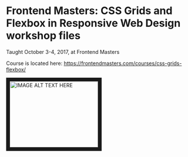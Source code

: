 # Frontend Masters: CSS Grids and Flexbox in Responsive Web Design workshop files

Taught October 3-4, 2017, at Frontend Masters

Course is located here: https://frontendmasters.com/courses/css-grids-flexbox/ 


<a href="http://www.youtube.com/watch?feature=player_embedded&v=YOUTUBE_VIDEO_ID_HERE
" target="_blank"><img src="https://user-images.githubusercontent.com/61072813/177922914-f670111c-e174-40d2-b95a-aafe92485024.png" 
alt="IMAGE ALT TEXT HERE" width="240" height="180" border="10" /></a>
